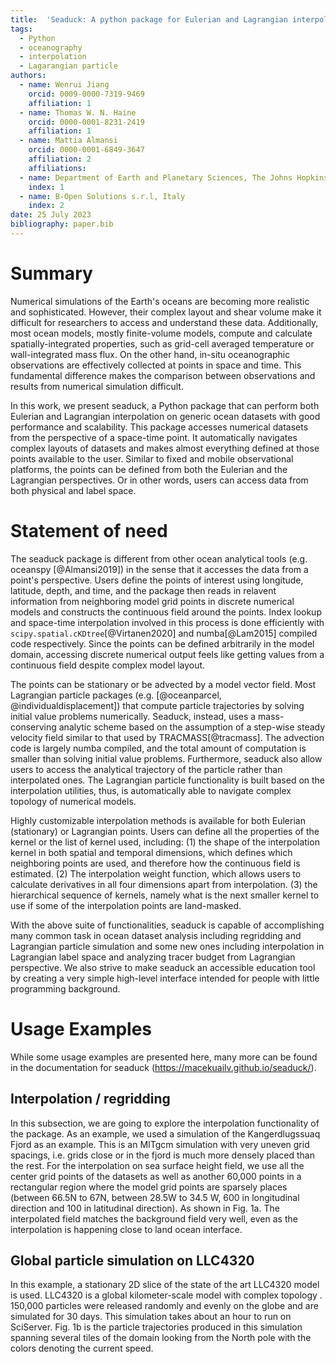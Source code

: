 ```yaml
---
title:  'Seaduck: A python package for Eulerian and Lagrangian interpolation on ocean datasets'
tags:
  - Python
  - oceanography
  - interpolation
  - Lagarangian particle
authors:
  - name: Wenrui Jiang
    orcid: 0009-0000-7319-9469
    affiliation: 1
  - name: Thomas W. N. Haine
    orcid: 0000-0001-8231-2419
    affiliation: 1
  - name: Mattia Almansi
    orcid: 0000-0001-6849-3647
    affiliation: 2
    affiliations:
  - name: Department of Earth and Planetary Sciences, The Johns Hopkins University
    index: 1
  - name: B-Open Solutions s.r.l, Italy
    index: 2
date: 25 July 2023
bibliography: paper.bib
---
```


# Summary

Numerical simulations of the Earth's oceans are becoming more realistic and sophisticated. However, their complex layout and shear volume make it difficult for researchers to access and understand these data. Additionally, most ocean models,  mostly finite-volume models, compute and calculate spatially-integrated properties, such as grid-cell averaged temperature or wall-integrated mass flux. On the other hand, in-situ oceanographic observations are effectively collected at points in space and time. This fundamental difference makes the comparison between observations and results from numerical simulation difficult.

In this work, we present seaduck, a Python package that can perform both Eulerian and Lagrangian interpolation on generic ocean datasets with good performance and scalability. This package accesses numerical datasets from the perspective of a space-time point. It automatically navigates complex layouts of datasets and makes almost everything defined at those points available to the user. Similar to fixed and mobile observational platforms, the points can be defined from both the Eulerian and the Lagrangian perspectives. Or in other words, users can  access data from both physical and label space.

# Statement of need

The seaduck package is different from other ocean analytical tools (e.g. oceanspy \[@Almansi2019\]) in the sense that it accesses the data from a point's perspective. Users define the points of interest using longitude, latitude, depth, and time, and the package then reads in relavent information from neighboring model grid points in discrete numerical models and constructs the continuous field around the points. Index lookup and space-time interpolation involved in this process is done efficiently with `scipy.spatial.cKDtree`[@Virtanen2020\] and numba\[@Lam2015\] compiled code respectively. Since the points can be defined arbitrarily in the model domain, accessing discrete numerical output feels like getting values from a continuous field despite complex model layout. 

The points can be stationary or be advected by a model vector field. Most Lagrangian particle packages (e.g. [@oceanparcel, @individualdisplacement]) that compute particle trajectories by solving initial value problems numerically. Seaduck, instead, uses a mass-conserving analytic scheme based on the assumption of a step-wise steady velocity field similar to that used by TRACMASS\[@tracmass\]. The advection code is largely numba compiled, and the total amount of computation is smaller than solving initial value problems. Furthermore, seaduck also allow users to access the analytical trajectory of the particle rather than interpolated ones. The Lagrangian particle functionality is built based on the interpolation utilities, thus, is automatically able to navigate complex topology of numerical models. 

Highly customizable interpolation methods is available for both Eulerian (stationary) or Lagrangian points. Users can define all the properties of the kernel or the list of kernel used, including: (1) the shape of the interpolation kernel in both spatial and temporal dimensions, which defines which neighboring points are used, and therefore how the continuous field is estimated. (2) The interpolation weight function, which allows users to calculate derivatives in all four dimensions apart from interpolation. (3) the hierarchical sequence of kernels, namely what is the next smaller kernel to use if some of the interpolation points are land-masked.

With the above suite of functionalities, seaduck is capable of accomplishing many common task in ocean dataset analysis including regridding and Lagrangian particle simulation and some new ones including interpolation in Lagrangian label space and analyzing tracer budget from Lagrangian perspective. We also strive to make seaduck an accessible education tool by creating a very simple high-level interface intended for people with little programming background. 

# Usage Examples

While some usage examples are presented here, many more can be found in the documentation for seaduck (https://macekuailv.github.io/seaduck/).

## Interpolation / regridding

In this subsection, we are going to explore the interpolation functionality of the package. As an example, we used a simulation of the Kangerdlugssuaq Fjord as an example. This is an MITgcm simulation with very uneven grid spacings, i.e. grids close or in the fjord is much more densely placed than the rest. For the interpolation on sea surface height field, we use all the center grid points of the datasets as well as another 60,000 points in a rectangular region where the model grid points are sparsely places (between 66.5N to 67N, between 28.5W to 34.5 W, 600 in longitudinal direction and 100 in latitudinal direction). As shown in Fig. 1a. The interpolated field matches the background field very well, even as the interpolation is happening close to land ocean interface.

## Global particle simulation on LLC4320

In this example, a stationary 2D slice of the state of the art LLC4320 model is used. LLC4320 is a global kilometer-scale model with complex topology . 150,000 particles were released randomly and evenly on the globe and are simulated for 30 days. This simulation takes about an hour to run on SciServer. Fig. 1b is the particle trajectories produced in this simulation spanning several tiles of the domain looking from the North pole with the colors denoting the current speed. 

